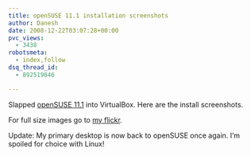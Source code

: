 ```yaml
---
title: openSUSE 11.1 installation screenshots
author: Danesh
date: 2008-12-22T03:07:28+00:00
pvc_views:
  - 3438
robotsmeta:
  - index,follow
dsq_thread_id:
  - 892519846

---
```

Slapped [openSUSE 11.1][1] into VirtualBox. Here are the install screenshots.

For full size images go to [my flickr][2].

Update: My primary desktop is now back to openSUSE once again. I&#8217;m spoiled for choice with Linux!

 [1]: /posts/opensuse-111-released/
 [2]: http://www.flickr.com/photos/dannyportal/sets/72157611433336843/with/3126218227/